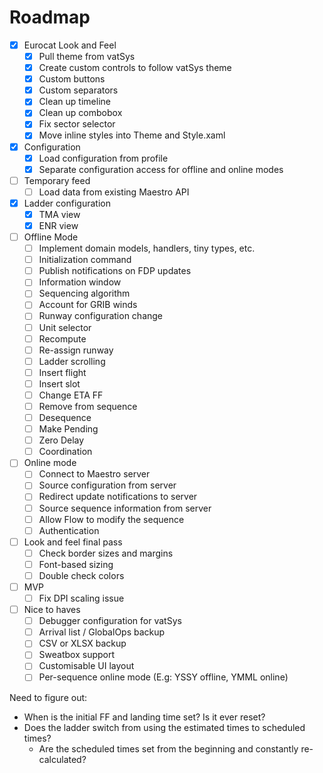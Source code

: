 # Roadmap

- [X] Eurocat Look and Feel
    - [X] Pull theme from vatSys
    - [X] Create custom controls to follow vatSys theme
    - [X] Custom buttons
    - [X] Custom separators
    - [X] Clean up timeline
    - [X] Clean up combobox
    - [X] Fix sector selector
    - [X] Move inline styles into Theme and Style.xaml

- [X] Configuration
    - [X] Load configuration from profile
    - [X] Separate configuration access for offline and online modes

- [ ] Temporary feed
    - [ ] Load data from existing Maestro API

- [X] Ladder configuration
    - [X] TMA view
    - [X] ENR view

- [ ] Offline Mode
    - [ ] Implement domain models, handlers, tiny types, etc.
    - [ ] Initialization command
    - [ ] Publish notifications on FDP updates
    - [ ] Information window
    - [ ] Sequencing algorithm
    - [ ] Account for GRIB winds
    - [ ] Runway configuration change
    - [ ] Unit selector
    - [ ] Recompute
    - [ ] Re-assign runway
    - [ ] Ladder scrolling
    - [ ] Insert flight
    - [ ] Insert slot
    - [ ] Change ETA FF
    - [ ] Remove from sequence 
    - [ ] Desequence
    - [ ] Make Pending
    - [ ] Zero Delay
    - [ ] Coordination

- [ ] Online mode
    - [ ] Connect to Maestro server
    - [ ] Source configuration from server
    - [ ] Redirect update notifications to server
    - [ ] Source sequence information from server
    - [ ] Allow Flow to modify the sequence
    - [ ] Authentication

- [ ] Look and feel final pass
    - [ ] Check border sizes and margins
    - [ ] Font-based sizing
    - [ ] Double check colors

- [ ] MVP
    - [ ] Fix DPI scaling issue

- [ ] Nice to haves
    - [ ] Debugger configuration for vatSys
    - [ ] Arrival list / GlobalOps backup
    - [ ] CSV or XLSX backup
    - [ ] Sweatbox support
    - [ ] Customisable UI layout
    - [ ] Per-sequence online mode (E.g: YSSY offline, YMML online)

Need to figure out:
- When is the initial FF and landing time set? Is it ever reset?
- Does the ladder switch from using the estimated times to scheduled times?
    - Are the scheduled times set from the beginning and constantly re-calculated?
    
